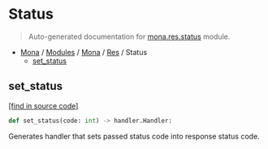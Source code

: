 # Status

> Auto-generated documentation for [mona.res.status](https://github.com/katunilya/mona/blob/main/mona/res/status.py) module.

- [Mona](../../README.md#mona-index) / [Modules](../../MODULES.md#mona-modules) / [Mona](../index.md#mona) / [Res](index.md#res) / Status
    - [set_status](#set_status)

## set_status

[[find in source code]](https://github.com/katunilya/mona/blob/main/mona/res/status.py#L63)

```python
def set_status(code: int) -> handler.Handler:
```

Generates handler that sets passed status code into response status code.
